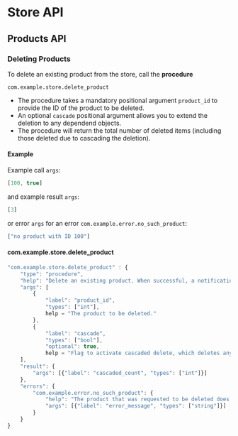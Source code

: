 # Store API

## Products API

### Deleting Products

To delete an existing product from the store, call the **procedure**

	com.example.store.delete_product

 * The procedure takes a mandatory positional argument `product_id` to provide the ID of the product to be deleted.
 * An optional `cascade` positional argument allows you to extend the deletion to any dependend objects.
 * The procedure will return the total number of deleted items (including those deleted due to cascading the deletion).

#### Example

Example call `args`:


```javascript
[100, true]
```

and example result `args`:

```javascript
[3]
```

or error `args` for an error `com.example.error.no_such_product`:

```javascript
["no product with ID 100"]
```

#### com.example.store.delete_product

```javascript
"com.example.store.delete_product" : {
   	"type": "procedure",
	"help": "Delete an existing product. When successful, a notification is sent.",
	"args": [
		{
			"label": "product_id",
			"types": ["int"],
			help = "The product to be deleted."
		},
		{
			"label": "cascade",
			"types": ["bool"],
			"optional": true,
			help = "Flag to activate cascaded delete, which deletes any dependent objects also."}
	],
	"result": {
		"args": [{"label": "cascaded_count", "types": ["int"]}]
	},
	"errors": {
		"com.example.error.no_such_product": {
			"help": "The product that was requested to be deleted does not exist.",
			"args": [{"label": "error_message", "types": ["string"]}]
		}
	}
}
```
